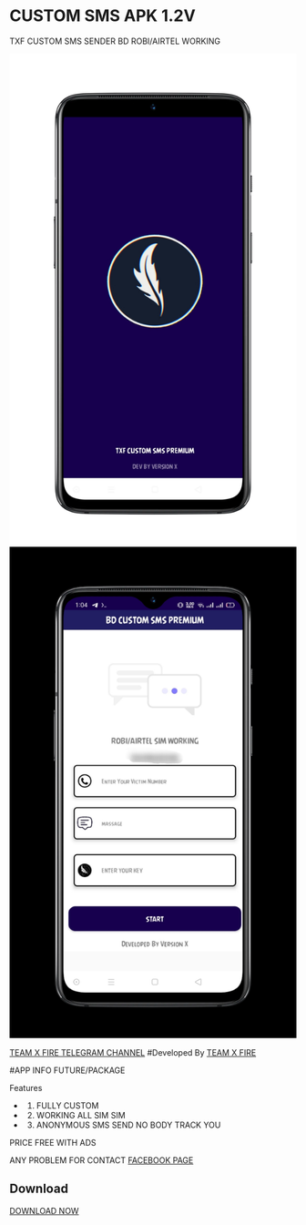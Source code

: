# CUSTOM SMS APK 1.2V

  TXF CUSTOM SMS SENDER BD ROBI/AIRTEL WORKING
   
 ![Logo](1686262010994_100.PNG)
 ![Logo](IMG_20230609_010804.jpg)

 [TEAM X FIRE TELEGRAM CHANNEL](https://t.me/team_x_fire) 
 #Developed By
 <a href="https://www.facebook.com/team.x.fire.official">TEAM X FIRE</a> 

  

  #APP INFO FUTURE/PACKAGE

 Features 
 - 1) FULLY CUSTOM
 - 2) WORKING ALL SIM SIM
 - 3) ANONYMOUS SMS SEND NO BODY TRACK YOU

PRICE FREE WITH ADS

ANY PROBLEM FOR CONTACT 
 <a href="https://www.facebook.com/team.x.fire.official">FACEBOOK PAGE</a> 

 ## Download  

 <a href="https://github.com/teamxfire/CUSTOMSMSAPK/blob/main/FREE%20SMS_1.4.apk">DOWNLOAD NOW</a> 
